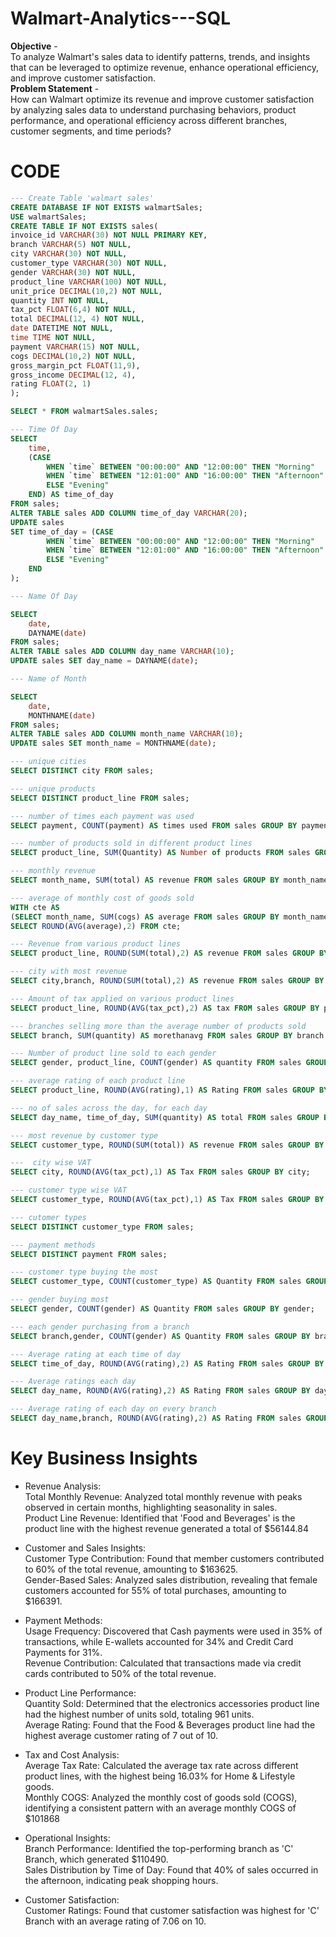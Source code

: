 # Walmart-Analytics---SQL   
**Objective** -    
To analyze Walmart's sales data to identify patterns, trends, and insights that can be leveraged to optimize revenue, enhance operational efficiency, and improve customer satisfaction.   
**Problem Statement** -    
How can Walmart optimize its revenue and improve customer satisfaction by analyzing sales data to understand purchasing behaviors, product performance, and operational efficiency across different branches, customer segments, and time periods?

# CODE

```  SQL
--- Create Table 'walmart sales'
CREATE DATABASE IF NOT EXISTS walmartSales;  
USE walmartSales;  
CREATE TABLE IF NOT EXISTS sales( 
invoice_id VARCHAR(30) NOT NULL PRIMARY KEY,  
branch VARCHAR(5) NOT NULL,     
city VARCHAR(30) NOT NULL,    
customer_type VARCHAR(30) NOT NULL,   
gender VARCHAR(30) NOT NULL,    
product_line VARCHAR(100) NOT NULL,  
unit_price DECIMAL(10,2) NOT NULL,    
quantity INT NOT NULL,     
tax_pct FLOAT(6,4) NOT NULL,    
total DECIMAL(12, 4) NOT NULL,     
date DATETIME NOT NULL,     
time TIME NOT NULL,     
payment VARCHAR(15) NOT NULL,    
cogs DECIMAL(10,2) NOT NULL,    
gross_margin_pct FLOAT(11,9),    
gross_income DECIMAL(12, 4),      
rating FLOAT(2, 1)   
);  

SELECT * FROM walmartSales.sales;

--- Time Of Day
SELECT
	time,
	(CASE
		WHEN `time` BETWEEN "00:00:00" AND "12:00:00" THEN "Morning"
        WHEN `time` BETWEEN "12:01:00" AND "16:00:00" THEN "Afternoon"
        ELSE "Evening"
    END) AS time_of_day
FROM sales;
ALTER TABLE sales ADD COLUMN time_of_day VARCHAR(20);
UPDATE sales
SET time_of_day = (CASE
		WHEN `time` BETWEEN "00:00:00" AND "12:00:00" THEN "Morning"
        WHEN `time` BETWEEN "12:01:00" AND "16:00:00" THEN "Afternoon"
        ELSE "Evening"
    END
);

--- Name Of Day

SELECT
	date,
	DAYNAME(date)
FROM sales;
ALTER TABLE sales ADD COLUMN day_name VARCHAR(10);
UPDATE sales SET day_name = DAYNAME(date);

--- Name of Month

SELECT
	date,
	MONTHNAME(date)
FROM sales;
ALTER TABLE sales ADD COLUMN month_name VARCHAR(10);
UPDATE sales SET month_name = MONTHNAME(date);

--- unique cities
SELECT DISTINCT city FROM sales;

--- unique products
SELECT DISTINCT product_line FROM sales;

--- number of times each payment was used
SELECT payment, COUNT(payment) AS times used FROM sales GROUP BY payment;

--- number of products sold in different product lines
SELECT product_line, SUM(Quantity) AS Number of products FROM sales GROUP BY product_line;      

--- monthly revenue
SELECT month_name, SUM(total) AS revenue FROM sales GROUP BY month_name;

--- average of monthly cost of goods sold
WITH cte AS 
(SELECT month_name, SUM(cogs) AS average FROM sales GROUP BY month_name)
SELECT ROUND(AVG(average),2) FROM cte;

--- Revenue from various product lines 
SELECT product_line, ROUND(SUM(total),2) AS revenue FROM sales GROUP BY product_line;

--- city with most revenue
SELECT city,branch, ROUND(SUM(total),2) AS revenue FROM sales GROUP BY city,branch;

--- Amount of tax applied on various product lines
SELECT product_line, ROUND(AVG(tax_pct),2) AS tax FROM sales GROUP BY product_line;

--- branches selling more than the average number of products sold
SELECT branch, SUM(quantity) AS morethanavg FROM sales GROUP BY branch HAVING (SELECT SUM(quantity)>AVG(quantity) FROM sales);

--- Number of product line sold to each gender
SELECT gender, product_line, COUNT(gender) AS quantity FROM sales GROUP BY gender, product_line ORDER BY product_line;

--- average rating of each product line
SELECT product_line, ROUND(AVG(rating),1) AS Rating FROM sales GROUP BY product_line;

--- no of sales across the day, for each day
SELECT day_name, time_of_day, SUM(quantity) AS total FROM sales GROUP BY day_name,time_of_day ORDER BY day_name DESC;

--- most revenue by customer type
SELECT customer_type, ROUND(SUM(total)) AS revenue FROM sales GROUP BY customer_type;

---  city wise VAT 
SELECT city, ROUND(AVG(tax_pct),1) AS Tax FROM sales GROUP BY city;

--- customer type wise VAT
SELECT customer_type, ROUND(AVG(tax_pct),1) AS Tax FROM sales GROUP BY customer_type;

--- cutomer types
SELECT DISTINCT customer_type FROM sales;

--- payment methods
SELECT DISTINCT payment FROM sales;

--- customer type buying the most
SELECT customer_type, COUNT(customer_type) AS Quantity FROM sales GROUP BY customer_type;

--- gender buying most
SELECT gender, COUNT(gender) AS Quantity FROM sales GROUP BY gender;

--- each gender purchasing from a branch
SELECT branch,gender, COUNT(gender) AS Quantity FROM sales GROUP BY branch, gender ORDER BY branch;

--- Average rating at each time of day
SELECT time_of_day, ROUND(AVG(rating),2) AS Rating FROM sales GROUP BY time_of_day;

--- Average ratings each day
SELECT day_name, ROUND(AVG(rating),2) AS Rating FROM sales GROUP BY day_name;

--- Average rating of each day on every branch
SELECT day_name,branch, ROUND(AVG(rating),2) AS Rating FROM sales GROUP BY day_name,branch ORDER BY branch;

```

# Key Business Insights

* Revenue Analysis:   
  Total Monthly Revenue: Analyzed total monthly revenue with peaks observed in certain months, highlighting seasonality in sales.   
  Product Line Revenue: Identified that 'Food and Beverages' is the product line with the highest revenue generated a total of $56144.84   

* Customer and Sales Insights:   
  Customer Type Contribution: Found that member customers contributed to 60% of the total revenue, amounting to $163625.  
  Gender-Based Sales: Analyzed sales distribution, revealing that female customers accounted for 55% of total purchases, amounting to $166391.   

* Payment Methods:   
  Usage Frequency: Discovered that Cash payments were used in 35% of transactions, while E-wallets accounted for 34% and Credit Card Payments for 31%.   
  Revenue Contribution: Calculated that transactions made via credit cards contributed to 50% of the total revenue.   

* Product Line Performance:   
  Quantity Sold: Determined that the electronics accessories product line had the highest number of units sold, totaling 961 units.   
  Average Rating: Found that the Food & Beverages product line had the highest average customer rating of 7 out of 10.   

* Tax and Cost Analysis:   
  Average Tax Rate: Calculated the average tax rate across different product lines, with the highest being 16.03% for Home & Lifestyle goods.   
  Monthly COGS: Analyzed the monthly cost of goods sold (COGS), identifying a consistent pattern with an average monthly COGS of $101868
     
* Operational Insights:   
  Branch Performance: Identified the top-performing branch as 'C' Branch, which generated $110490.   
  Sales Distribution by Time of Day: Found that 40% of sales occurred in the afternoon, indicating peak shopping hours.   

* Customer Satisfaction:     
  Customer Ratings: Found that customer satisfaction was highest for 'C' Branch with an average rating of 7.06 on 10.   

